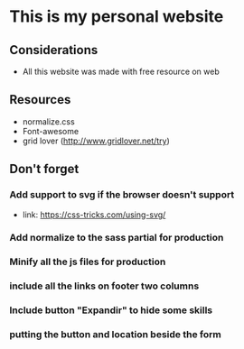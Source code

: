 # This is my personal website

## Considerations
* All this website was made with free resource on web

## Resources
* normalize.css
* Font-awesome
* grid lover (http://www.gridlover.net/try)


## Don't forget

### Add support to svg if the browser doesn't support
* link: https://css-tricks.com/using-svg/

### Add normalize to the sass partial for production

### Minify all the js files for production

### include all the links on footer two columns

### Include button "Expandir" to hide some skills

### putting the button and location beside the form